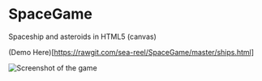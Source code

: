 # SpaceGame
Spaceship and asteroids in HTML5 (canvas)

(Demo Here)[https://rawgit.com/sea-reel/SpaceGame/master/ships.html]

![](http://image.noelshack.com/fichiers/2015/39/1443068455-spacegame.png "Screenshot of the game")
